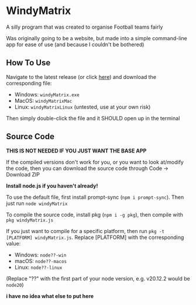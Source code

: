 # WindyMatrix
A silly program that was created to organise Football teams fairly

Was originally going to be a website, but made into a simple command-line app for ease of use (and because I couldn't be bothered)

## How To Use
Navigate to the latest release (or click [here](https://github.com/Tommeeboi/releases)) and download the corresponding file:

- Windows: `windyMatrix.exe`
- MacOS: `windyMatrixMac`
- Linux: `windyMatrixLinux` (untested, use at your own risk)

Then simply double-click the file and it SHOULD open up in the terminal

## Source Code
**THIS IS NOT NEEDED IF YOU JUST WANT THE BASE APP**

If the compiled versions don't work for you, or you want to look at/modify the code, then you can download the source code through Code -> Download ZIP

**Install node.js if you haven't already!**

To use the default file, first install prompt-sync (`npm i prompt-sync`). Then just run `node windyMatrix`

To compile the source code, install pkg (`npm i -g pkg`), then compile with `pkg windyMatrix.js`

If you just want to compile for a specific platform, then run `pkg -t [PLATFORM] windyMatrix.js`. Replace [PLATFORM] with the corresponding value:

- Windows: `node??-win`
- macOS: `node??-macos`
- Linux: `node??-linux`

(Replace "??" with the first part of your node version, e.g. v20.12.2 would be `node20`)

**i have no idea what else to put here**